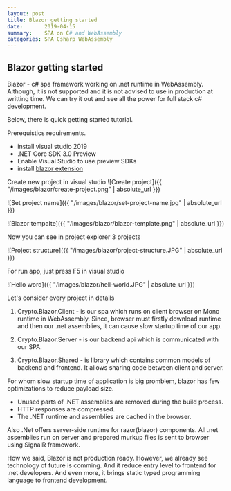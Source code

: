 ```yaml
---
layout: post
title: Blazor getting started
date:       2019-04-15
summary:    SPA on C# and WebAssembly
categories: SPA Csharp WebAssembly
---
```


## Blazor getting started

Blazor - c# spa framework working on .net runtime in WebAssembly.  
Although, it is not supported and  it is not advised to use in production at writting time. 
We can try it out and see all the power for full stack c# development.  

Below, there is quick getting started tutorial.  

Prerequistics requirements.

- install visual studio 2019
- .NET Core SDK 3.0 Preview
- Enable Visual Studio to use preview SDKs
- install [blazor extension](https://marketplace.visualstudio.com/items?itemName=aspnet.blazor)

Create new project in visual studio
![Create project]({{ "/images/blazor/create-project.png" | absolute_url }})

![Set project name]({{ "/images/blazor/set-project-name.jpg" | absolute_url }})

![Blazor tempalte]({{ "/images/blazor/blazor-template.png" | absolute_url }})

Now you can see in project explorer 3 projects

![Project structure]({{ "/images/blazor/project-structure.JPG" | absolute_url }})

For run app, just press F5 in visual studio

![Hello word]({{ "/images/blazor/hell-world.JPG" | absolute_url }})

Let's consider every project in details

1. Crypto.Blazor.Client - is our spa which runs on client browser on Mono runtime in WebAssembly. Since, browser must firstly download runtime and then our .net assemblies, it can cause slow startup time of our app.

2. Crypto.Blazor.Server - is our backend api which is communicated with our SPA.

3. Crypto.Blazor.Shared - is library which contains common models of backend and frontend. It allows sharing code between client and server.


For whom slow startup time of application is big promblem, blazor has few optimizations to reduce payload size. 

* Unused parts of .NET assemblies are removed during the build process.
* HTTP responses are compressed.
* The .NET runtime and assemblies are cached in the browser.

Also .Net offers server-side runtime for razor(blazor) components. All .net assemblies run on server and prepared murkup files is sent to browser using SignalR framework.

How we said, Blazor is not production ready. However, we already see technology of future is comming. And it reduce entry level to frontend for .net developers. And even more, it brings static typed programming language to frontend development.